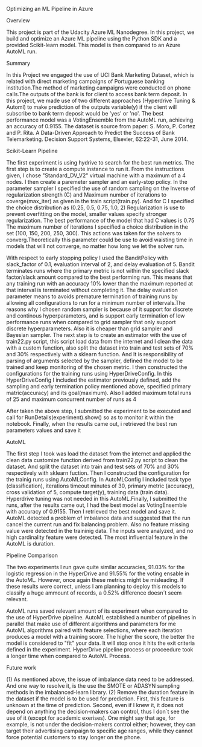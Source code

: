  Optimizing an ML Pipeline in Azure
 
Overview

This project is part of the Udacity Azure ML Nanodegree. In this project, we build and optimize an Azure ML pipeline using the Python SDK 
and a provided Scikit-learn model. This model is then compared to an Azure AutoML run.

Summary

In this Project we engaged the use of UCI Bank Marketing Dataset, which is related with direct marketing campaigns of Portuguese banking 
institution.The method of marketing campaigns were conducted on phone calls.The outputs of the bank is for client to access bank term deposit.
In this project, we made use of two different approaches (Hyperdrive Tuning & Automl) to make prediction of the outputs variable(y) if the 
client will subscribe to bank term deposit would be 'yes' or 'no'. The best performance model was a VotingEnsemble from the AutoML run, 
achieving an accuracy of 0.9155.
The dataset is source from paper: S. Moro, P. Cortez and P. Rita. A Data-Driven Approach to Predict the Success of Bank Telemarketing. 
Decision Support Systems, Elsevier, 62:22-31, June 2014.

Scikit-Learn Pipeline

The first experiment is using hydrive to search for the best run metrics. The first step is to create a compute instance to run it.
From the instructions given, I chose "Standard_DV_V2" virtual machine with a maximum of a 4 nodes.
I then create a paremeter sampler and an early-stop policy. In the parameter sampler I specified the use of random sampling on the
Inverse of regularization strength (C) and Maximum number of iterations to coverge(max_iter) as given in the train script(train.py).
And for C I specified the choice distribution as (0.25, 0.5, 0.75, 1.0, 2) Regularization is use to prevent overfitting on the model,
smaller values specify stronger regularization. The best performance of the model that had C values is 0.75
The maximum number of iterations I specified a choice distribution in the set (100, 150, 200, 250, 300). This actions was taken for 
the solvers to converg.Theoretically this parameter could be use to avoid waisting time in models that will not converge, no matter
how long we let the solver run.

With respect to early stopping policy I used the BanditPolicy with slack_factor of 0.1, evaluation interval of 2, and delay evaluation of 5.
Bandit terminates runs where the primary metric is not within the specified slack factor/slack amount compared to the best performing run.
This means that any training run with an accuracy 10% lower than the maximum reported at that interval is terminated without completing it.
The delay evaluation parameter means to avoids premature termination of training runs by allowing all configurations to run for a minimum
number of intervals.The reasons why I chosen random sampler is because of it support for discrete and continous hyperparameters, and is support
early termination of low performance runs when compared to grid sampler that only support discrete hyperparameters. Also it is cheaper than grid
sampler and Bayesian sampler.
The next step is to create an estimator with the use of train22.py script, this script load data from the internet and I clean the data with
a custom function, also split the dataset into train and test sets of 70% and 30% respectively with a sklearn function. And It is responsibility
of parsing of arguments selected by the sampler, defined the model to be trained and keep monitoring of the chosen metric.
I then constructed the configurations for the training runs using HyperDriveConfig. In this HyperDriveConfig I included the estimator previously
defined, add the sampling and early termination policy mentioned above, specified primary matric(accuracy) and its goal(maximum). Also I added 
maximum total runs of 25 and maximum concurrent number of runs as 4

After taken the above step, I submitted the experiment to be executed and call for RunDetails(experiment).show() so as to monitor it within the
notebook. Finally, when the results came out, i retrieved the best run parameters values and save it

AutoML

The first step I took was load the dataset from the internet and applied the clean data customize function derived from train22.py script to clean 
the dataset. And split the dataset into train and test sets of 70% and 30% respectively with sklearn fuction. Then I constructed the configuration
for the trainig runs using AutoMLConfig. In AutoMLConfig I included task type (classification), iterations timeout minutes of 30, primary metric
(accuracy), cross validation of 5, compute target(y), training data (train data). Hyperdrive tuning was not needed in this AutoML.Finally, I 
submitted the runs, after the results came out, I had the best model as VotingEnsemble with accuracy of 0.9155. Then I retrieved the best model 
and save it. AutoML detected a problem of imbalance data and suggested that the run cancel the current run and fix balancing problem. Also no 
feature missing value were detected in the traininig data. The inputs were analyzed, and no high cardinality feature were detected. The most influential
feature in the AutoML is duration.

Pipeline Comparison

The two experiments I run gave quite similar accuracies, 91.03% for the logistic regression in the HyperDrive and 91.55% for the voting ensable in the AutoML. 
However, once again these metrics might be misleading. If these results were correct, unless I am planning to deploy this models to classify a huge ammount
of records, a 0.52% difference doesn´t seem relevant.

AutoML runs saved relevant amount of its experiment when compared to the use of HyperDrive pipeline.
AutoML established a number of pipelines in parallel that make use of different algorithms and parameters for me
AutoML algorithms paired with feature selections, where each iteration produces a model with a training score. The higher the score, the better the model is 
considered to "fit" your data. It will stop once it hits the exit criteria defined in the experiment.
HyperDrive pipeline process or proceedure took a longer time when compared to AutoML Process.

 Future work

(1) As mentioned above, the issue of imbalance data need to be addressed. And one way to resolve it, is the use the SMOTE or ADASYN sampling methods in the
imbalanced-learn library.
(2) Remove the duration feature in the dataset if the model is to be used for prediction. First, this feature is unknown at the time of prediction. Second,
even if I knew it, it does not depend on anything the decision-makers can control, thus I don´t see the use of it (except for academic exerises). One might 
say that age, for example, is not under the decision-makers control either; however, they can target their advertising campaign to specific age ranges, while
they cannot force potential customers to stay longer on the phone.









